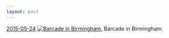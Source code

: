 ```yaml
---
layout: post
---
```


<p>
  <time><a href="/406">2015-05-24</a></time>
  <a href="/406"><img src="{{ site.assets_url }}/406-640.jpg" srcset="{{ site.assets_url }}/406-1280.jpg 1280w, {{ site.assets_url }}/406-960.jpg 960w, {{ site.assets_url }}/406-640.jpg 640w, {{ site.assets_url }}/406-320.jpg 320w" sizes="(min-width: 700px) 50vw, calc(100vw - 2rem)" alt="Barcade in Birmingham." /></a>
  <span>Barcade in Birmingham.</span>
</p>
